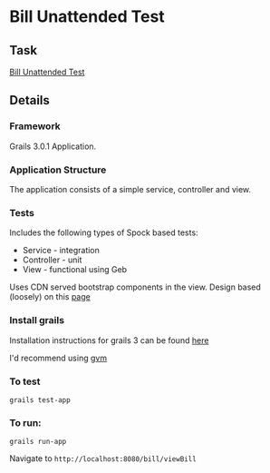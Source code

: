 # Bill Unattended Test

## Task

[Bill Unattended Test](https://github.com/ldabiralai/bill-unattended-test/blob/master/README.md)

## Details 

### Framework

Grails 3.0.1 Application.

### Application Structure

The application consists of a simple service, controller and view.

### Tests

Includes the following types of Spock based tests:

* Service - integration
* Controller - unit
* View - functional using Geb

Uses CDN served bootstrap components in the view. Design based (loosely) on this [page](http://help.sky.com/articles/manage-your-sky-bills-and-payments) 

### Install grails

Installation instructions for grails 3 can be found [here](https://grails.org/single-page-documentation.html)

I'd recommend using [gvm](https://http://gvmtool.net)

### To test

`grails test-app`

### To run:

`grails run-app`

Navigate to `http://localhost:8080/bill/viewBill`